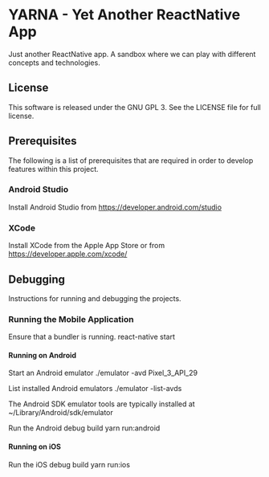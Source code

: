 # YARNA - Yet Another ReactNative App
Just another ReactNative app. A sandbox where we can play with different concepts and technologies.

## License
This software is released under the GNU GPL 3. See the LICENSE file for full license.

## Prerequisites
The following is a list of prerequisites that are required in order to develop features within this project.

### Android Studio
Install Android Studio from https://developer.android.com/studio

### XCode
Install XCode from the Apple App Store or from https://developer.apple.com/xcode/

## Debugging
Instructions for running and debugging the projects.

### Running the Mobile Application
Ensure that a bundler is running.
react-native start

#### Running on Android
Start an Android emulator
./emulator -avd Pixel_3_API_29

List installed Android emulators
./emulator -list-avds

The Android SDK emulator tools are typically installed at ~/Library/Android/sdk/emulator

Run the Android debug build
yarn run:android

#### Running on iOS
Run the iOS debug build
yarn run:ios